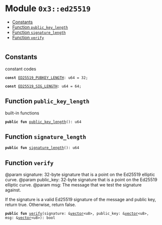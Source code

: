 
<a id="0x3_ed25519"></a>

# Module `0x3::ed25519`



-  [Constants](#@Constants_0)
-  [Function `public_key_length`](#0x3_ed25519_public_key_length)
-  [Function `signature_length`](#0x3_ed25519_signature_length)
-  [Function `verify`](#0x3_ed25519_verify)


<pre><code></code></pre>



<a id="@Constants_0"></a>

## Constants


<a id="0x3_ed25519_ED25519_PUBKEY_LENGTH"></a>

constant codes


<pre><code><b>const</b> <a href="ed25519.md#0x3_ed25519_ED25519_PUBKEY_LENGTH">ED25519_PUBKEY_LENGTH</a>: u64 = 32;
</code></pre>



<a id="0x3_ed25519_ED25519_SIG_LENGTH"></a>



<pre><code><b>const</b> <a href="ed25519.md#0x3_ed25519_ED25519_SIG_LENGTH">ED25519_SIG_LENGTH</a>: u64 = 64;
</code></pre>



<a id="0x3_ed25519_public_key_length"></a>

## Function `public_key_length`

built-in functions


<pre><code><b>public</b> <b>fun</b> <a href="ed25519.md#0x3_ed25519_public_key_length">public_key_length</a>(): u64
</code></pre>



<a id="0x3_ed25519_signature_length"></a>

## Function `signature_length`



<pre><code><b>public</b> <b>fun</b> <a href="ed25519.md#0x3_ed25519_signature_length">signature_length</a>(): u64
</code></pre>



<a id="0x3_ed25519_verify"></a>

## Function `verify`

@param signature: 32-byte signature that is a point on the Ed25519 elliptic curve.
@param public_key: 32-byte signature that is a point on the Ed25519 elliptic curve.
@param msg: The message that we test the signature against.

If the signature is a valid Ed25519 signature of the message and public key, return true.
Otherwise, return false.


<pre><code><b>public</b> <b>fun</b> <a href="ed25519.md#0x3_ed25519_verify">verify</a>(signature: &<a href="">vector</a>&lt;u8&gt;, public_key: &<a href="">vector</a>&lt;u8&gt;, msg: &<a href="">vector</a>&lt;u8&gt;): bool
</code></pre>
